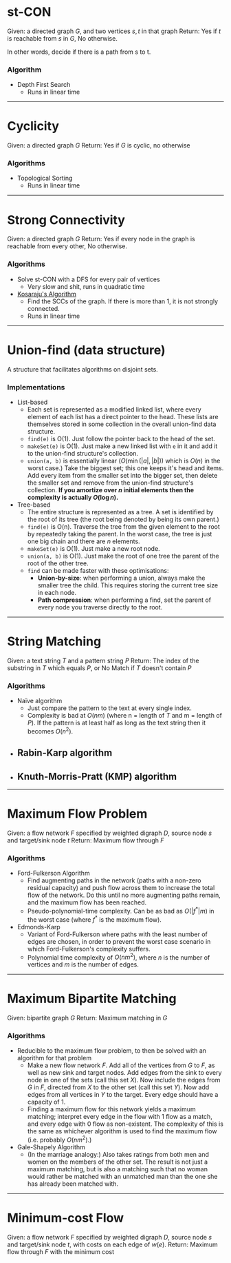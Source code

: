 # st-CON
Given: a directed graph $G$, and two vertices $s, t$ in that graph
Return: Yes if $t$ is reachable from $s$ in $G$, No otherwise.

In other words, decide if there is a path from s to t.
### Algorithm
- Depth First Search
	- Runs in linear time
---
# Cyclicity
Given: a directed graph $G$
Return: Yes if $G$ is cyclic, no otherwise
### Algorithms
- Topological Sorting
	- Runs in linear time
---
# Strong Connectivity
Given: a directed graph $G$
Return: Yes if every node in the graph is reachable from every other, No otherwise.
### Algorithms
- Solve st-CON with a DFS for every pair of vertices
	- Very slow and shit, runs in quadratic time
- [Kosaraju's Algorithm](Strongly%20Connected%20Components.md#Kosaraju's%20Algorithm)
	- Find the SCCs of the graph. If there is more than 1, it is not strongly connected.
	- Runs in linear time
---
# Union-find (data structure)
A structure that facilitates algorithms on disjoint sets.
### Implementations
- List-based
	- Each set is represented as a modified linked list, where every element of each list has a direct pointer to the head. These lists are themselves stored in some collection in the overall union-find data structure.
	- `find(e)` is O(1). Just follow the pointer back to the head of the set.
	- `makeSet(e)` is O(1). Just make a new linked list with `e` in it and add it to the union-find structure's collection.
	- `union(a, b)` is essentially linear ($O(\min(|a|, |b|))$ which is $O(n)$ in the worst case.) Take the biggest set; this one keeps it's head and items. Add every item from the smaller set into the bigger set, then delete the smaller set and remove from the union-find structure's collection. **If you amortize over $n$ initial elements then the complexity is actually $O(\log{n})$.**
- Tree-based
	- The entire structure is represented as a tree. A set is identified by the root of its tree (the root being denoted by being its own parent.)
	- `find(e)` is O(n). Traverse the tree from the given element to the root by repeatedly taking the parent. In the worst case, the tree is just one big chain and there are $n$ elements.
	- `makeSet(e)` is O(1). Just make a new root node.
	- `union(a, b)` is O(1). Just make the root of one tree the parent of the root of the other tree.
	- `find` can be made faster with these optimisations:
		- **Union-by-size**: when performing a union, always make the smaller tree the child. This requires storing the current tree size in each node.
		- **Path compression**: when performing a find, set the parent of every node you traverse directly to the root.
---
# String Matching
Given: a text string $T$ and a pattern string $P$
Return: The index of the substring in $T$ which equals $P$, or No Match if $T$ doesn't contain $P$
### Algorithms
- Naïve algorithm
	- Just compare the pattern to the text at every single index.
	- Complexity is bad at $O(nm)$ (where n = length of $T$ and m = length of $P$). If the pattern is at least half as long as the text string then it becomes $O(n^2)$.
- Rabin-Karp algorithm
	- 
- Knuth-Morris-Pratt (KMP) algorithm
	- 
---
# Maximum Flow Problem
Given: a flow network $F$ specified by weighted digraph $D$, source node $s$ and target/sink node $t$
Return: Maximum flow through $F$

### Algorithms
- Ford-Fulkerson Algorithm
	- Find augmenting paths in the network (paths with a non-zero residual capacity) and push flow across them to increase the total flow of the network. Do this until no more augmenting paths remain, and the maximum flow has been reached.
	- Pseudo-polynomial-time complexity. Can be as bad as $O(|f^*|m)$ in the worst case (where $f^*$ is the maximum flow).
- Edmonds-Karp
	- Variant of Ford-Fulkerson where paths with the least number of edges are chosen, in order to prevent the worst case scenario in which Ford-Fulkerson's complexity suffers.
	- Polynomial time complexity of $O(nm^2)$, where $n$ is the number of vertices and $m$ is the number of edges.
---
# Maximum Bipartite Matching
Given: bipartite graph $G$
Return: Maximum matching in $G$
### Algorithms
- Reducible to the maximum flow problem, to then be solved with an algorithm for that problem
	- Make a new flow network $F$. Add all of the vertices from $G$ to $F$, as well as new sink and target nodes. Add edges from the sink to every node in one of the sets (call this set $X$). Now include the edges from $G$ in $F$, directed from $X$ to the other set (call this set $Y$). Now add edges from all vertices in $Y$ to the target. Every edge should have a capacity of 1.
	- Finding a maximum flow for this network yields a maximum matching; interpret every edge in the flow with 1 flow as a match, and every edge with 0 flow as non-existent. The complexity of this is the same as whichever algorithm is used to find the maximum flow (i.e. probably $O(nm^2)$.)
- Gale-Shapely Algorithm
	- (In the marriage analogy:) Also takes ratings from both men and women on the members of the other set. The result is not just a maximum matching, but is also a matching such that no woman would rather be matched with an unmatched man than the one she has already been matched with.
---
# Minimum-cost Flow
Given: a flow network $F$ specified by weighted digraph $D$, source node $s$ and target/sink node $t$, with costs on each edge of $w(e)$.
Return: Maximum flow through $F$ with the minimum cost

